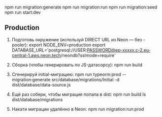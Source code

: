 npm run migration:generate
npm run migration:run
npm run migration:seed
npm run start:dev

## Production

1. Подготовь окружение (используй DIRECT URL из Neon — без -pooler):
   export NODE_ENV=production
   export DATABASE_URL='postgresql://USER:PASSWORD@ep-xxxxx.c-2.eu-central-1.aws.neon.tech/neondb?sslmode=require'

2. Сборка (чтобы генерировать по JS-датасорсу):
   npm run build

3. Сгенерируй initial-миграцию:
   npm run typeorm:prod -- migration:generate src/database/migrations/Initial -d dist/database/data-source.js

4. Ещё раз собери, чтобы миграция попала в dist:
   npm run build
   ls dist/database/migrations

5. Накати миграции удалённо в Neon:
   npm run migration:run:prod

